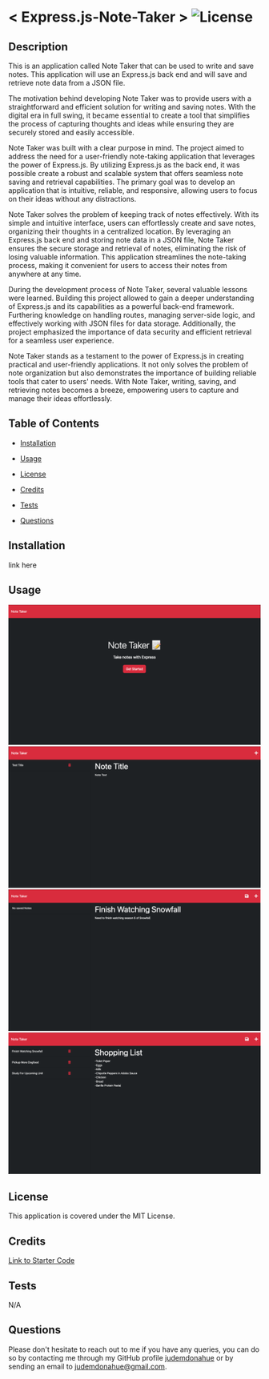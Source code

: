 # < Express.js-Note-Taker > ![License](https://img.shields.io/static/v1?label=license&message=MIT&color=ff69b4) 

## Description

This is an application called Note Taker that can be used to write and save notes. This application will use an Express.js back end and will save and retrieve note data from a JSON file.

The motivation behind developing Note Taker was to provide users with a straightforward and efficient solution for writing and saving notes. With the digital era in full swing, it became essential to create a tool that simplifies the process of capturing thoughts and ideas while ensuring they are securely stored and easily accessible.

Note Taker was built with a clear purpose in mind. The project aimed to address the need for a user-friendly note-taking application that leverages the power of Express.js. By utilizing Express.js as the back end, it was possible create a robust and scalable system that offers seamless note saving and retrieval capabilities. The primary goal was to develop an application that is intuitive, reliable, and responsive, allowing users to focus on their ideas without any distractions.

Note Taker solves the problem of keeping track of notes effectively. With its simple and intuitive interface, users can effortlessly create and save notes, organizing their thoughts in a centralized location. By leveraging an Express.js back end and storing note data in a JSON file, Note Taker ensures the secure storage and retrieval of notes, eliminating the risk of losing valuable information. This application streamlines the note-taking process, making it convenient for users to access their notes from anywhere at any time.

During the development process of Note Taker, several valuable lessons were learned. Building this project allowed to gain a deeper understanding of Express.js and its capabilities as a powerful back-end framework. Furthering knowledge on handling routes, managing server-side logic, and effectively working with JSON files for data storage. Additionally, the project emphasized the importance of data security and efficient retrieval for a seamless user experience.

Note Taker stands as a testament to the power of Express.js in creating practical and user-friendly applications. It not only solves the problem of note organization but also demonstrates the importance of building reliable tools that cater to users' needs. With Note Taker, writing, saving, and retrieving notes becomes a breeze, empowering users to capture and manage their ideas effortlessly.

## Table of Contents

- [Installation](#Installation)

- [Usage](#Usage)

- [License](#License)

- [Credits](#Credits)

- [Tests](#Tests)

- [Questions](#Questions)

## Installation
link here

## Usage
![Homepage](./public/assets/images/Note-Taker-Home.png)
![BlankNotesScreen](./public/assets/images/Note-Taker-Default.png)
![StartedNote](./public/assets/images/Note-Taker-Start.png)
![MultipleNotes](./public/assets/images/Note-Taker-Notes.png)

## License
This application is covered under the MIT License.

## Credits
[Link to Starter Code](https://github.com/coding-boot-camp/miniature-eureka)

## Tests
N/A

## Questions
Please don't hesitate to reach out to me if you have any queries, you can do so by contacting me through my GitHub profile [judemdonahue](https://github.com/judemdonahue) or by sending an email to judemdonahue@gmail.com.

